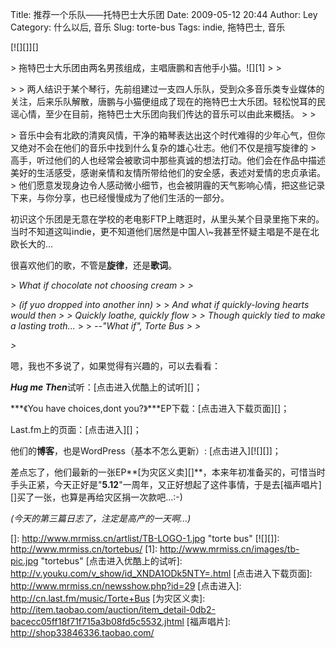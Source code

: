 Title: 推荐一个乐队——托特巴士大乐团
Date: 2009-05-12 20:44
Author: Ley
Category: 什么以后, 音乐
Slug: torte-bus
Tags: indie, 拖特巴士, 音乐

[![][]][]

<p>
> 拖特巴士大乐团由两名男孩组成，主唱唐鹏和吉他手小猫。![][1]
>
> </p>
>
> 两人结识于某个琴行，先前组建过一支四人乐队，受到众多音乐类专业媒体的关注，后来乐队解散，唐鹏与小猫便组成了现在的拖特巴士大乐团。轻松悦耳的民谣心情，至少在目前，拖特巴士大乐团向我们传达的音乐可以由此来概括。
>
> <p>
> 音乐中会有北欧的清爽风情，干净的箱琴表达出这个时代难得的少年心气，但你又绝对不会在他们的音乐中找到什么复杂的雄心壮志。他们不仅是擅写旋律的
> 高手，听过他们的人也经常会被歌词中那些真诚的想法打动。他们会在作品中描述美好的生活感受，感谢亲情和友情所带给他们的安全感，表述对爱情的忠贞承诺。
> 他们愿意发现身边令人感动微小细节，也会被阴霾的天气影响心情，把这些记录下来，与你分享，也已经慢慢成为了他们生活的一部分。<!--more-->

</p>
初识这个乐团是无意在学校的老电影FTP上瞎逛时，从里头某个目录里拖下来的。当时不知道这叫indie，更不知道他们居然是中国人\~我甚至怀疑主唱是不是在北欧长大的...

很喜欢他们的歌，不管是**旋律**，还是**歌词**。

<p>
> <em>What if chocolate not choosing cream
>
> </p>
> (if yuo dropped into another inn)</em>
>
> <em>And what if quickly-loving hearts would then
>
> Quickly loathe, quickly flow
>
> Though quickly tied to make a lasting troth...</em>
>
> <em>--"What if", Torte Bus
>
> <p>
> </em>

</p>
嗯，我也不多说了，如果觉得有兴趣的，可以去看看：

***Hug me Then***试听：[点击进入优酷上的试听][]；

***《You have choices,dont you?》***EP下载：[点击进入下载页面][]；

Last.fm上的页面：[点击进入][]；

他们的**博客**，也是WordPress（基本不怎么更新）: [点击进入][![][]]；

差点忘了，他们最新的一张EP**[为灾区义卖][]**，本来年初准备买的，可惜当时手头正紧，今天正好是"**5.12**"一周年，又正好想起了这件事情，于是去[福声唱片][]买了一张，也算是再给灾区捐一次款吧...:-)

*(今天的第三篇日志了，注定是高产的一天啊...)*

  []: http://www.mrmiss.cn/artlist/TB-LOGO-1.jpg "torte bus"
  [![][]]: http://www.mrmiss.cn/tortebus/
  [1]: http://www.mrmiss.cn/images/tb-pic.jpg "tortebus"
  [点击进入优酷上的试听]: http://v.youku.com/v_show/id_XNDA1ODk5NTY=.html
  [点击进入下载页面]: http://www.mrmiss.cn/newsshow.php?id=29
  [点击进入]: http://cn.last.fm/music/Torte+Bus
  [为灾区义卖]: http://item.taobao.com/auction/item_detail-0db2-bacecc05ff18f71f715a3b08fd5c5532.jhtml
  [福声唱片]: http://shop33846336.taobao.com/
